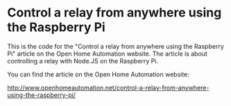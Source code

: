 Control a relay from anywhere using the Raspberry Pi
=============

This is the code for the "Control a relay from anywhere using the Raspberry Pi" article on the Open Home Automation website. The article is about controlling a relay with Node.JS on the Raspberry Pi.

You can find the article on the Open Home Automation website:

http://www.openhomeautomation.net/control-a-relay-from-anywhere-using-the-raspberry-pi/
